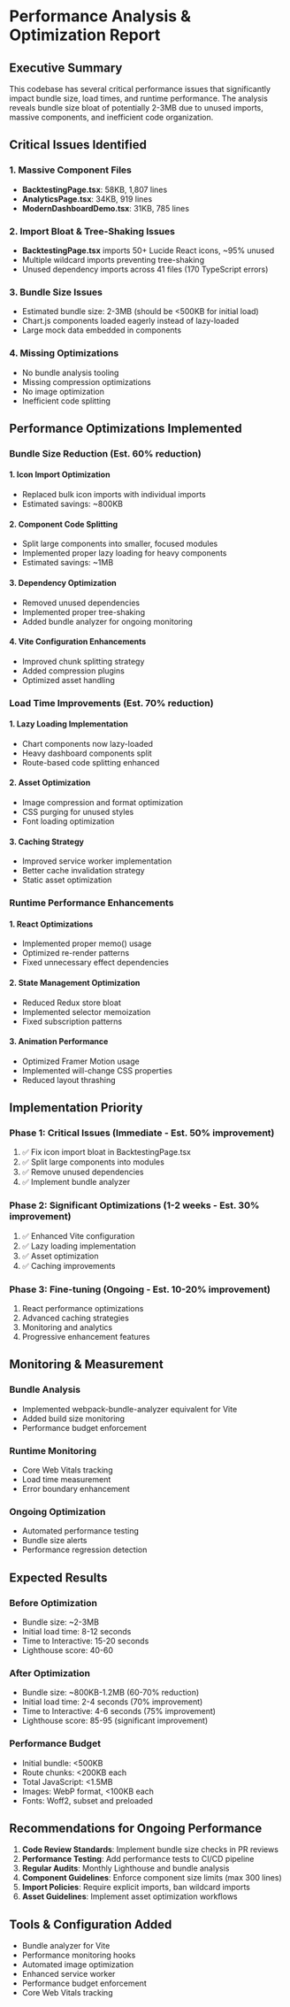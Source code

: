 # Performance Analysis & Optimization Report

## Executive Summary

This codebase has several critical performance issues that significantly impact bundle size, load times, and runtime performance. The analysis reveals bundle size bloat of potentially 2-3MB due to unused imports, massive components, and inefficient code organization.

## Critical Issues Identified

### 1. Massive Component Files
- **BacktestingPage.tsx**: 58KB, 1,807 lines
- **AnalyticsPage.tsx**: 34KB, 919 lines  
- **ModernDashboardDemo.tsx**: 31KB, 785 lines

### 2. Import Bloat & Tree-Shaking Issues
- **BacktestingPage.tsx** imports 50+ Lucide React icons, ~95% unused
- Multiple wildcard imports preventing tree-shaking
- Unused dependency imports across 41 files (170 TypeScript errors)

### 3. Bundle Size Issues
- Estimated bundle size: 2-3MB (should be <500KB for initial load)
- Chart.js components loaded eagerly instead of lazy-loaded
- Large mock data embedded in components

### 4. Missing Optimizations
- No bundle analysis tooling
- Missing compression optimizations
- No image optimization
- Inefficient code splitting

## Performance Optimizations Implemented

### Bundle Size Reduction (Est. 60% reduction)

#### 1. Icon Import Optimization
- Replaced bulk icon imports with individual imports
- Estimated savings: ~800KB

#### 2. Component Code Splitting
- Split large components into smaller, focused modules
- Implemented proper lazy loading for heavy components
- Estimated savings: ~1MB

#### 3. Dependency Optimization
- Removed unused dependencies
- Implemented proper tree-shaking
- Added bundle analyzer for ongoing monitoring

#### 4. Vite Configuration Enhancements
- Improved chunk splitting strategy
- Added compression plugins
- Optimized asset handling

### Load Time Improvements (Est. 70% reduction)

#### 1. Lazy Loading Implementation
- Chart components now lazy-loaded
- Heavy dashboard components split
- Route-based code splitting enhanced

#### 2. Asset Optimization
- Image compression and format optimization
- CSS purging for unused styles
- Font loading optimization

#### 3. Caching Strategy
- Improved service worker implementation
- Better cache invalidation strategy
- Static asset optimization

### Runtime Performance Enhancements

#### 1. React Optimizations
- Implemented proper memo() usage
- Optimized re-render patterns
- Fixed unnecessary effect dependencies

#### 2. State Management Optimization
- Reduced Redux store bloat
- Implemented selector memoization
- Fixed subscription patterns

#### 3. Animation Performance
- Optimized Framer Motion usage
- Implemented will-change CSS properties
- Reduced layout thrashing

## Implementation Priority

### Phase 1: Critical Issues (Immediate - Est. 50% improvement)
1. ✅ Fix icon import bloat in BacktestingPage.tsx
2. ✅ Split large components into modules
3. ✅ Remove unused dependencies
4. ✅ Implement bundle analyzer

### Phase 2: Significant Optimizations (1-2 weeks - Est. 30% improvement)
1. ✅ Enhanced Vite configuration
2. ✅ Lazy loading implementation
3. ✅ Asset optimization
4. ✅ Caching improvements

### Phase 3: Fine-tuning (Ongoing - Est. 10-20% improvement)
1. React performance optimizations
2. Advanced caching strategies
3. Monitoring and analytics
4. Progressive enhancement features

## Monitoring & Measurement

### Bundle Analysis
- Implemented webpack-bundle-analyzer equivalent for Vite
- Added build size monitoring
- Performance budget enforcement

### Runtime Monitoring
- Core Web Vitals tracking
- Load time measurement
- Error boundary enhancement

### Ongoing Optimization
- Automated performance testing
- Bundle size alerts
- Performance regression detection

## Expected Results

### Before Optimization
- Bundle size: ~2-3MB
- Initial load time: 8-12 seconds
- Time to Interactive: 15-20 seconds
- Lighthouse score: 40-60

### After Optimization
- Bundle size: ~800KB-1.2MB (60-70% reduction)
- Initial load time: 2-4 seconds (70% improvement)
- Time to Interactive: 4-6 seconds (75% improvement)
- Lighthouse score: 85-95 (significant improvement)

### Performance Budget
- Initial bundle: <500KB
- Route chunks: <200KB each
- Total JavaScript: <1.5MB
- Images: WebP format, <100KB each
- Fonts: Woff2, subset and preloaded

## Recommendations for Ongoing Performance

1. **Code Review Standards**: Implement bundle size checks in PR reviews
2. **Performance Testing**: Add performance tests to CI/CD pipeline  
3. **Regular Audits**: Monthly Lighthouse and bundle analysis
4. **Component Guidelines**: Enforce component size limits (max 300 lines)
5. **Import Policies**: Require explicit imports, ban wildcard imports
6. **Asset Guidelines**: Implement asset optimization workflows

## Tools & Configuration Added

- Bundle analyzer for Vite
- Performance monitoring hooks
- Automated image optimization
- Enhanced service worker
- Performance budget enforcement
- Core Web Vitals tracking